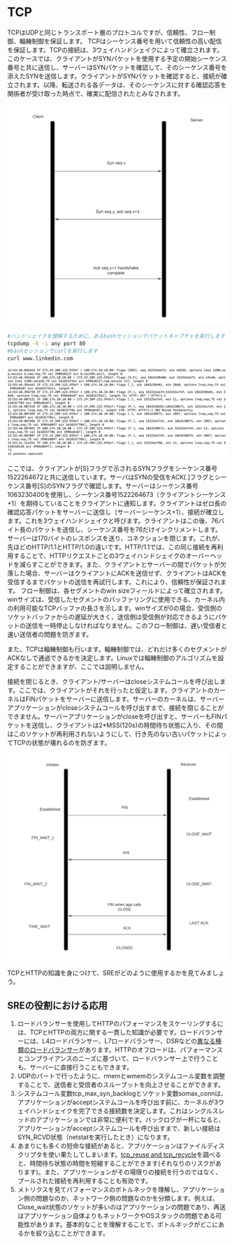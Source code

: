 # TCP

TCPはUDPと同じトランスポート層のプロトコルですが、信頼性、フロー制御、輻輳制御を保証します。
TCPはシーケンス番号を用いて信頼性の高い配信を保証します。TCPの接続は、3ウェイハンドシェイクによって確立されます。このケースでは、クライアントがSYNパケットを使用する予定の開始シーケンス番号と共に送信し、サーバーはSYNパケットを確認して、そのシーケンス番号を添えたSYNを送信します。クライアントがSYNパケットを確認すると、接続が確立されます。以降、転送される各データは、そのシーケンスに対する確認応答を関係者が受け取った時点で、確実に配信されたとみなされます。

![3ウェイハンドシェイク](images/established.png)

```bash
#ハンドシェイクを理解するために、あるbashセッションでパケットキャプチャを実行します
tcpdump -S -i any port 80
#bashセッションでcurlを実行します
curl www.linkedin.com
```

![tcpdump-3way](images/pcap.png)


ここでは、クライアントが[S]フラグで示されるSYNフラグをシーケンス番号1522264672と共に送信しています。サーバはSYNの受信をACK[.]フラグとシーケンス番号[S]のSYNフラグで確認します。サーバーはシーケンス番号1063230400を使用し、シーケンス番号1522264673（クライアントシーケンス+1）を期待していることをクライアントに通知します。クライアントはゼロ長の確認応答パケットをサーバーに送信し（サーバーシーケンス+1）、接続が確立します。これを3ウェイハンドシェイクと呼びます。クライアントはこの後、76バイト長のパケットを送信し、シーケンス番号を76だけインクリメントします。サーバーは170バイトのレスポンスを送り、コネクションを閉じます。これが、先ほどのHTTP/1.1とHTTP/1.0の違いです。HTTP/1.1では、この同じ接続を再利用することで、HTTPリクエストごとの3ウェイハンドシェイクのオーバーヘッドを減らすことができます。また、クライアントとサーバーの間でパケットが欠落した場合、サーバーはクライアントにACKを送信せず、クライアントはACKを受信するまでパケットの送信を再試行します。これにより、信頼性が保証されます。
フロー制御は、各セグメントのwin sizeフィールドによって確立されます。winサイズは、受信したセグメントのバッファリングに使用できる、カーネル内の利用可能なTCPバッファの長さを示します。winサイズが0の場合、受信側のソケットバッファからの遅延が大きく、送信側は受信側が対応できるようにパケットの送信を一時停止しなければなりません。このフロー制御は、遅い受信者と速い送信者の問題を防ぎます。

また、TCPは輻輳制御も行います。輻輳制御では、どれだけ多くのセグメントがACKなしで通過できるかを決定します。Linuxでは輻輳制御のアルゴリズムを設定することができますが、ここでは説明しません。

接続を閉じるとき、クライアント/サーバーはcloseシステムコールを呼び出します。ここでは、クライアントがそれを行ったと仮定します。クライアントのカーネルはFINパケットをサーバーに送信します。サーバーのカーネルは、サーバーアプリケーションがcloseシステムコールを呼び出すまで、接続を閉じることができません。サーバーアプリケーションがcloseを呼び出すと、サーバーもFINパケットを送信し、クライアントは2*MSS(120s)の時間待ち状態に入り、その間はこのソケットが再利用されないようにして、行き先のない古いパケットによってTCPの状態が壊れるのを防ぎます。

![Connection tearing](images/closed.png)

TCPとHTTPの知識を身につけて、SREがどのように使用するかを見てみましょう。

## SREの役割における応用
1. ロードバランサーを使用してHTTPのパフォーマンスをスケーリングするには、TCPとHTTPの両方に関する一貫した知識が必要です。ロードバランサーには、L4ロードバランサー、L7ロードバランサー、DSRなどの[異なる種類のロードバランサー](https://blog.envoyproxy.io/introduction-to-modern-network-load-balancing-and-proxying-a57f6ff80236?gi=428394dbdcc3)があります。HTTPのオフロードは、パフォーマンスとコンプライアンスのニーズに基づいて、ロードバランサー上で行うことも、サーバーに直接行うこともできます。
2. UDPのパートで行ったように、rmemとwmemのシステムコール変数を調整することで、送信者と受信者のスループットを向上させることができます。
3. システムコール変数tcp_max_syn_backlogとソケット変数somax_connは、アプリケーションがacceptシステムコールを呼び出す前に、カーネルが3ウェイハンドシェイクを完了できる接続数を決定します。これはシングルスレッドのアプリケーションでは非常に便利です。バックログが一杯になると、アプリケーションがacceptシステムコールを呼び出すまで、新しい接続はSYN_RCVD状態（netstatを実行したとき）になります。
4. あまりにも多くの短命な接続があると、アプリケーションはファイルディスクリプタを使い果たしてしまいます。[tcp_reuse and tcp_recycle](http://lxr.linux.no/linux+v3.2.8/Documentation/networking/ip-sysctl.txt#L464)を調べると、時間待ち状態の時間を短縮することができます(それなりのリスクがあります)。また、アプリケーションがその場限りの接続を行うのではなく、プールされた接続を再利用することも有効です。
5. メトリクスを見てパフォーマンスのボトルネックを理解し、アプリケーション側の問題なのか、ネットワーク側の問題なのかを分類します。例えば、Close_wait状態のソケットが多いのはアプリケーションの問題であり、再送はアプリケーション自体よりもネットワークやOSスタックの問題である可能性があります。基本的なことを理解することで、ボトルネックがどこにあるかを絞り込むことができます。


